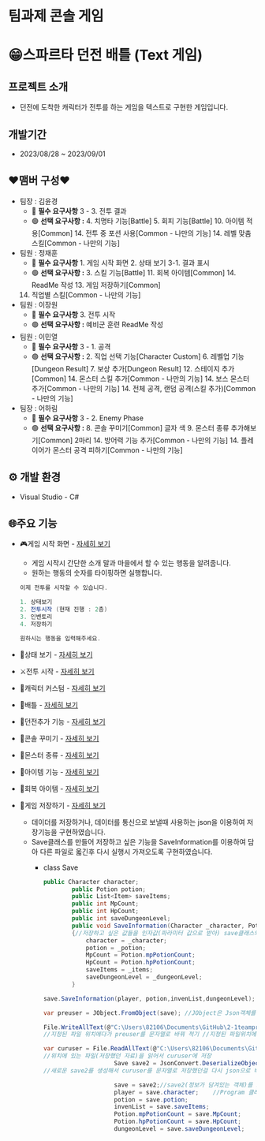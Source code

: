 # 팀과제 콘솔 게임

# 😁스파르타 던전 배틀 (Text 게임)

## 프로젝트 소개

- 던전에 도착한 캐릭터가 전투를 하는 게임을 텍스트로 구현한 게임입니다.

## 개발기간

- 2023/08/28 ~ 2023/09/01

## ❤맴버 구성❤

- 팀장 : 김윤경
    - 🔴 **필수 요구사항** 3 - 3. 전투 결과
    - 🟢 **선택 요구사항 :** 4. 치명타 기능[Battle]
      5. 회피 기능[Battle]
      10. 아이템 적용[Common]
      14. 전투 중 포션 사용[Common - 나만의 기능]
      14. 레벨 맞춤 스킬[Common - 나만의 기능]
- 팀원 : 정재훈
    - 🔴 **필수 요구사항** 1. 게임 시작 화면    2. 상태 보기   3-1. 결과 표시
    - 🟢 **선택 요구사항 :** 3. 스킬 기능[Battle]                                                                                                                           11. 회복 아이템[Common]       14. ReadMe 작성                                                                                             13. 게임 저장하기[Common]  
    14. 직업별 스킬[Common - 나만의 기능]
- 팀원 : 이장원
    - 🔴 **필수 요구사항**  3. 전투 시작
    - 🟢 **선택 요구사항 :** 예비군 훈련
       ReadMe 작성
- 팀원 : 이민열
    - 🔴 **필수 요구사항** 3 - 1. 공격
    - 🟢 **선택 요구사항 :** 2. 직업 선택 기능[Character Custom]
       6. 레벨업 기능[Dungeon Result]
       7. 보상 추가[Dungeon Result]
       12. 스테이지 추가[Common]
       14. 몬스터 스킬 추가[Common - 나만의 기능]
       14. 보스 몬스터 추가[Common - 나만의 기능]
       14. 전체 공격, 랜덤 공격(스킬 추가)[Common - 나만의 기능]
- 팀장 : 어하림
    - 🔴 **필수 요구사항**  3 - 2. Enemy Phase
    - 🟢 **선택 요구사항 :** 8. 콘솔 꾸미기[Common] 글자 색
      9. 몬스터 종류 추가해보기[Common] 2마리
      14. 방어력 기능 추가[Common - 나만의 기능]
      14. 플레이어가 몬스터 공격 피하기[Common - 나만의 기능]

## **⚙️ 개발 환경**

- Visual Studio - C#

## 🌐주요 기능

- 🎮게임 시작 화면  -  [자세히 보기](https://github.com/toadsam/TextGame/wiki/%EC%BA%90%EB%A6%AD%ED%84%B0)
    - 게임 시작시 간단한 소개 말과 마을에서 할 수 있는 행동을 알려줍니다.
    - 원하는 행동의 숫자를 타이핑하면 실행합니다.
    
    ```csharp
    이제 전투를 시작할 수 있습니다.
    
    1. 상태보기
    2. 전투시작 (현재 진행 : 2층)
    3. 인벤토리
    4. 저장하기
    
    원하시는 행동을 입력해주세요.
    ```
    

- 💾상태 보기  -  [자세히 보기](https://github.com/toadsam/2-1teamproject/wiki/%EC%83%81%ED%83%9C-%EB%B3%B4%EA%B8%B0)
   
    

- ⚔️전투 시작  -  [자세히 보기](https://github.com/toadsam/2-1teamproject/wiki/%EC%A0%84%ED%88%AC-%EC%8B%9C%EC%9E%91)
   
    

- 🤡캐릭터 커스텀  -  [자세히 보기](https://github.com/toadsam/2-1teamproject/wiki/%EC%BA%90%EB%A6%AD%ED%84%B0-%EC%BB%A4%EC%8A%A4%ED%85%80)
   
    

- 🤺배틀  -  [자세히 보기](https://github.com/toadsam/2-1teamproject/wiki/%EB%B0%B0%EB%93%A4)
    
        

- 🦧던전추가 기능  -  [자세히 보기](https://github.com/toadsam/2-1teamproject/wiki/%EB%8D%98%EC%A0%84%EC%B6%94%EA%B0%80-%EA%B8%B0%EB%8A%A5)
    
        

- 🤪콘솔 꾸미기  -  [자세히 보기](https://github.com/toadsam/2-1teamproject/wiki/%EC%BD%98%EC%86%94-%EA%BE%B8%EB%AF%B8%EA%B8%B0)
    

- 🐯몬스터 종류  -  [자세히 보기](https://github.com/toadsam/2-1teamproject/wiki/%EB%AA%AC%EC%8A%A4%ED%84%B0-%EC%A2%85%EB%A5%98)
    

- 🧐아이템 기능  -  [자세히 보기](https://github.com/toadsam/2-1teamproject/wiki/%EC%95%84%EC%9D%B4%ED%85%9C-%EA%B8%B0%EB%8A%A5)
   
    

- 💖회복 아이템  -  [자세히 보기](https://github.com/toadsam/2-1teamproject/wiki/%ED%9A%8C%EB%B3%B5-%EC%95%84%EC%9D%B4%ED%85%9C)
   

- 🚀게임 저장하기  -  [자세히 보기](https://github.com/toadsam/2-1teamproject/wiki/%EC%83%81%ED%83%9C-%EB%B3%B4%EA%B8%B0)
    - 데이더를 저장하거나, 데이터를 통신으로 보낼때 사용하는 json을 이용하여 저장기능을 구현하였습니다.
    - Save클래스를 만들어 저장하고 싶은 기능을 SaveInformation를 이용하여 담아 다른 파일로 옯긴후 다시 실행시 가져오도록 구현하였습니다.
        - class Save
            
            ```csharp
            public Character character;
                    public Potion potion;
                    public List<Item> saveItems;
                    public int MpCount;
                    public int HpCount;
                    public int saveDungeonLevel;
                    public void SaveInformation(Character _character, Potion _potion, List<Item> _items, int _dungeonLevel)
                    {//저장하고 싶은 값들을 인자값(파라미터 값으로 받아) save클래스의 멤버변수에 저장하는 함수 
                        character = _character;
                        potion = _potion;
                        MpCount = Potion.mpPotionCount;
                        HpCount = Potion.hpPotionCount;
                        saveItems = _items;
                        saveDungeonLevel = _dungeonLevel;
                    }
            ```
            
            ```csharp
            save.SaveInformation(player, potion,invenList,dungeonLevel);   //저장할 파일 담는 함수 위에 클래스의 함수
            
            var preuser = JObject.FromObject(save); //JObject은 Json객체를 의미 -> save객체를 JObject로 변환 후 preuser에 담기
            
            File.WriteAllText(@"C:\Users\82106\Documents\GitHub\2-1teamproject\SpartaTextRPG2.json", preuser.ToString());
            //지정된 파일 위치에다가 preuser를 문자열로 바꿔 적기 //지정된 파일위치에 문자열로 정보가 저장되어있다. 
            ```
            
            ```csharp
            var curuser = File.ReadAllText(@"C:\Users\82106\Documents\GitHub\2-1teamproject\SpartaTextRPG2.json");
            //위치에 있는 파일(저장했던 자료)을 읽어서 curuser에 저장
                                Save save2 = JsonConvert.DeserializeObject<Save>(curuser);
            //새로운 save2를 생성해서 curuser를 문자열로 저장했던걸 다시 json으로 바꾸주기
            
                                save = save2;//save2(정보가 담겨있는 객체)를 save로 옯기기
                                player = save.character;    //Program 클래스에 선언했던 객체와 변수에 저장했던 값 받기
                                potion = save.potion;
                                invenList = save.saveItems;
                                Potion.mpPotionCount = save.MpCount;
                                Potion.hpPotionCount = save.HpCount;
                                dungeonLevel = save.saveDungeonLevel;
            ```
